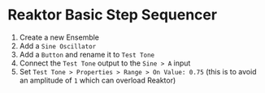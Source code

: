 # Reaktor Basic Step Sequencer

1. Create a new Ensemble
2. Add a `Sine Oscillator`
3. Add a `Button` and rename it to `Test Tone`
4. Connect the `Test Tone` output to the `Sine > A` input
5. Set `Test Tone > Properties > Range > On Value: 0.75` (this is to avoid an amplitude of `1` which can overload Reaktor)
